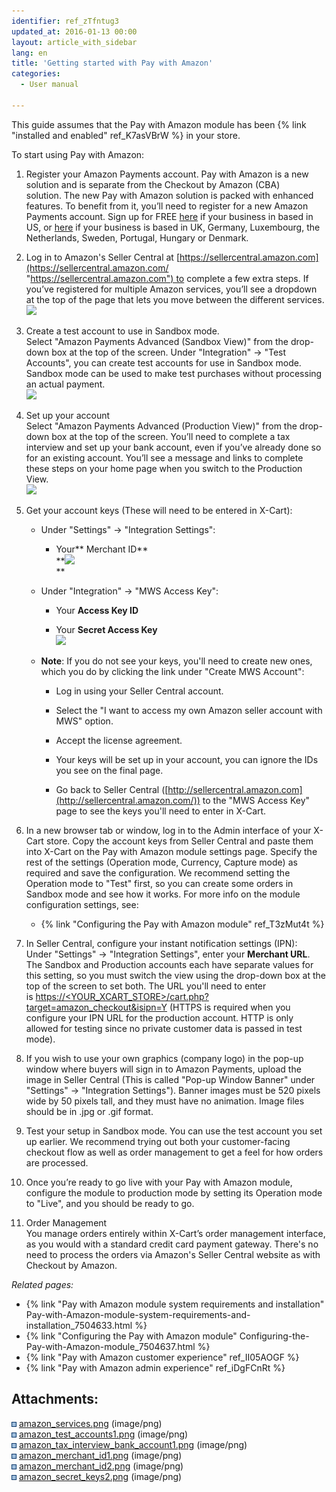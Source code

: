 ```yaml
---
identifier: ref_zTfntug3
updated_at: 2016-01-13 00:00
layout: article_with_sidebar
lang: en
title: 'Getting started with Pay with Amazon'
categories:
  - User manual

---
```



This guide assumes that the Pay with Amazon module has been {% link "installed and enabled" ref_K7asVBrW %} in your store.

To start using Pay with Amazon:

1.  Register your Amazon Payments account. Pay with Amazon is a new solution and is separate from the Checkout by Amazon (CBA) solution. The new Pay with Amazon solution is packed with enhanced features. To benefit from it, you’ll need to register for a new Amazon Payments account. Sign up for FREE [here](https://sellercentral.amazon.com/hz/me/sp/signup?solutionProviderOptions=mws-acc%3B&marketplaceId=AGWSWK15IEJJ7&solutionProviderToken=AAAAAQAAAAEAAAAQfpVQU5xLh2akayccfpDvHQAAAHBxwuqxsJNuB0RIC7O5G8WhzHOcCVrQdj2jj2lI0XFV7ANl7TAgQVke%2BEj%2Fp4yOoi7YI2r0BGAwgwx5tnxTD2K1K25xgDeKuwXrD79YFecvGLGlAAN%2FpYwMOuoL%2BiyD1926Yc27EmAFLxYJfWlnYwmS&solutionProviderId=A1PQFSSKP8TT2U) if your business in based in US, or [here](https://payments.amazon.co.uk/preregistration/lpa?LD=SPUKAP_EX_XCart16) if your business is based in UK, Germany, Luxembourg, the Netherlands, Sweden, Portugal, Hungary or Denmark.  

2.  Log in to Amazon's Seller Central at [https://sellercentral.amazon.com](https://sellercentral.amazon.com/ "https://sellercentral.amazon.com") to complete a few extra steps. If you’ve registered for multiple Amazon services, you’ll see a dropdown at the top of the page that lets you move between the different services.  
    ![]({{site.baseurl}}/attachments/7504636/7602352.png?effects=drop-shadow)
3.  Create a test account to use in Sandbox mode.  
    Select "Amazon Payments Advanced (Sandbox View)" from the drop-down box at the top of the screen. Under "Integration" -> "Test Accounts", you can create test accounts for use in Sandbox mode. Sandbox mode can be used to make test purchases without processing an actual payment.  
    ![]({{site.baseurl}}/attachments/7504636/7602353.png?effects=drop-shadow)  

4.  Set up your account  
    Select "Amazon Payments Advanced (Production View)" from the drop-down box at the top of the screen. You’ll need to complete a tax interview and set up your bank account, even if you’ve already done so for an existing account. You’ll see a message and links to complete these steps on your home page when you switch to the Production View.  
    ![]({{site.baseurl}}/attachments/7504636/7602354.png?effects=drop-shadow)  

5.  Get your account keys (These will need to be entered in X-Cart):  

    *   Under "Settings" -> "Integration Settings":  

        *   Your** Merchant ID**  
            **![]({{site.baseurl}}/attachments/7504636/7602356.png?effects=drop-shadow)  
            **
    *   Under "Integration" -> "MWS Access Key":  

        *   Your **Access Key ID**

        *   Your **Secret Access Key**  
            ![]({{site.baseurl}}/attachments/7504636/7602357.png?effects=drop-shadow)

    *   **Note**: If you do not see your keys, you'll need to create new ones, which you do by clicking the link under "Create MWS Account":
        *   Log in using your Seller Central account.

        *   Select the "I want to access my own Amazon seller account with MWS" option.

        *   Accept the license agreement.

        *   Your keys will be set up in your account, you can ignore the IDs you see on the final page.

        *   Go back to Seller Central ([http://sellercentral.amazon.com](http://sellercentral.amazon.com/)) to the "MWS Access Key" page to see the keys you'll need to enter in X-Cart.

6.  In a new browser tab or window, log in to the Admin interface of your X-Cart store. Copy the account keys from Seller Central and paste them into X-Cart on the Pay with Amazon module settings page. Specify the rest of the settings (Operation mode, Currency, Capture mode) as required and save the configuration. We recommend setting the Operation mode to "Test" first, so you can create some orders in Sandbox mode and see how it works. For more info on the module configuration settings, see:  

    *   {% link "Configuring the Pay with Amazon module" ref_T3zMut4t %}  

7.  In Seller Central, configure your instant notification settings (IPN):  
    Under "Settings" -> "Integration Settings", enter your **Merchant URL**. The Sandbox and Production accounts each have separate values for this setting, so you must switch the view using the drop-down box at the top of the screen to set both. The URL you'll need to enter is <u>httрs://<YOUR_XCART_STORE>/cart.php?target=amazon_checkout&isipn=Y</u> (HTTPS is required when you configure your IPN URL for the production account. HTTP is only allowed for testing since no private customer data is passed in test mode). 

8.  If you wish to use your own graphics (company logo) in the pop-up window where buyers will sign in to Amazon Payments, upload the image in Seller Central (This is called "Pop-up Window Banner" under "Settings" -> "Integration Settings"). Banner images must be 520 pixels wide by 50 pixels tall, and they must have no animation. Image files should be in .jpg or .gif format.  

9.  Test your setup in Sandbox mode. You can use the test account you set up earlier. We recommend trying out both your customer-facing checkout flow as well as order management to get a feel for how orders are processed.  

10.  Once you’re ready to go live with your Pay with Amazon module, configure the module to production mode by setting its Operation mode to "Live", and you should be ready to go.  

11.  Order Management  
    You manage orders entirely within X-Cart’s order management interface, as you would with a standard credit card payment gateway. There's no need to process the orders via Amazon's Seller Central website as with Checkout by Amazon.  

_Related pages:_

*   {% link "Pay with Amazon module system requirements and installation" Pay-with-Amazon-module-system-requirements-and-installation_7504633.html %}
*   {% link "Configuring the Pay with Amazon module" Configuring-the-Pay-with-Amazon-module_7504637.html %}
*   {% link "Pay with Amazon customer experience" ref_II05AOGF %}
*   {% link "Pay with Amazon admin experience" ref_iDgFCnRt %}

## Attachments:

![](images/icons/bullet_blue.gif) [amazon_services.png]({{site.baseurl}}/attachments/7504636/7602352.png) (image/png)  
![](images/icons/bullet_blue.gif) [amazon_test_accounts1.png]({{site.baseurl}}/attachments/7504636/7602353.png) (image/png)  
![](images/icons/bullet_blue.gif) [amazon_tax_interview_bank_account1.png]({{site.baseurl}}/attachments/7504636/7602354.png) (image/png)  
![](images/icons/bullet_blue.gif) [amazon_merchant_id1.png]({{site.baseurl}}/attachments/7504636/7602355.png) (image/png)  
![](images/icons/bullet_blue.gif) [amazon_merchant_id2.png]({{site.baseurl}}/attachments/7504636/7602356.png) (image/png)  
![](images/icons/bullet_blue.gif) [amazon_secret_keys2.png]({{site.baseurl}}/attachments/7504636/7602357.png) (image/png)